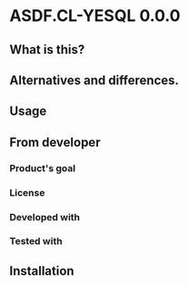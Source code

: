 # ASDF.CL-YESQL 0.0.0
## What is this?

## Alternatives and differences.

## Usage

## From developer

### Product's goal

### License

### Developed with

### Tested with

## Installation

